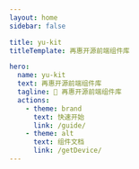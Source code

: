```yaml
---
layout: home
sidebar: false

title: yu-kit
titleTemplate: 再惠开源前端组件库

hero:
  name: yu-kit
  text: 再惠开源前端组件库
  tagline: 🎉 再惠开源前端组件库
  actions:
    - theme: brand
      text: 快速开始
      link: /guide/
    - theme: alt
      text: 组件文档
      link: /getDevice/
---
```

